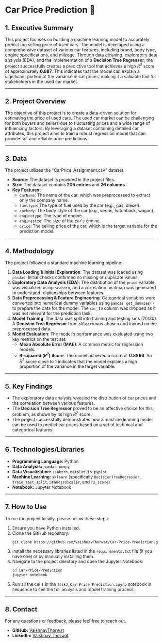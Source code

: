 # Car Price Prediction 🚗

## 1\. Executive Summary

This project focuses on building a machine learning model to accurately predict the selling price of used cars. The model is developed using a comprehensive dataset of various car features, including brand, body type, engine specifications, and mileage. Through data cleaning, exploratory data analysis (EDA), and the implementation of a **Decision Tree Regressor**, the project successfully creates a predictive tool that achieves a high $R^2$ score of approximately **0.887**. This indicates that the model can explain a significant portion of the variance in car prices, making it a valuable tool for stakeholders in the used car market.

-----

## 2\. Project Overview

The objective of this project is to create a data-driven solution for estimating the price of used cars. The used car market can be challenging for both buyers and sellers due to fluctuating prices and a wide range of influencing factors. By leveraging a dataset containing detailed car attributes, this project aims to train a robust regression model that can provide fair and reliable price predictions.

-----

## 3\. Data

The project utilizes the "CarPrice\_Assignment.csv" dataset.

  * **Source:** The dataset is provided in the project files.
  * **Size:** The dataset contains **205 entries** and **26 columns**.
  * **Key Features:**
      * `CarName`: The name of the car, which was preprocessed to extract only the company name.
      * `fueltype`: The type of fuel used by the car (e.g., gas, diesel).
      * `carbody`: The body style of the car (e.g., sedan, hatchback, wagon).
      * `enginetype`: The type of engine.
      * `enginesize`: The size of the car's engine.
      * `price`: The selling price of the car, which is the target variable for the prediction model.

-----

## 4\. Methodology

The project followed a standard machine learning pipeline:

1.  **Data Loading & Initial Exploration**: The dataset was loaded using `pandas`. Initial checks confirmed no missing or duplicate values.
2.  **Exploratory Data Analysis (EDA)**: The distribution of the `price` variable was visualized using `seaborn`, and a correlation heatmap was generated to understand relationships between features.
3.  **Data Preprocessing & Feature Engineering**: Categorical variables were converted into numerical dummy variables using `pandas.get_dummies()` to prepare the data for the model. The `car_ID` column was dropped as it was not relevant for the prediction task.
4.  **Model Training**: The data was split into training and testing sets (70/30). A **Decision Tree Regressor** from `sklearn` was chosen and trained on the preprocessed data.
5.  **Model Evaluation**: The model's performance was evaluated using two key metrics on the test set:
      * **Mean Absolute Error (MAE)**: A common metric for regression models.
      * **R-squared ($R^2$) Score**: The model achieved a score of **0.8866**. An $R^2$ score close to 1 indicates that the model explains a high proportion of the variance in the target variable.

-----

## 5\. Key Findings

  * The exploratory data analysis revealed the distribution of car prices and the correlation between various features.
  * The **Decision Tree Regressor** proved to be an effective choice for this problem, as shown by its high $R^2$ score.
  * The project successfully demonstrates how a machine learning model can be used to predict car prices based on a set of technical and categorical features.

-----

## 6\. Technologies/Libraries

  * **Programming Language:** Python
  * **Data Analysis:** `pandas`, `numpy`
  * **Data Visualization:** `seaborn`, `matplotlib.pyplot`
  * **Machine Learning:** `sklearn` (specifically `DecisionTreeRegressor`, `train_test_split`, `StandardScaler`, and `r2_score`)
  * **Notebook:** Jupyter Notebook

-----

## 7\. How to Use

To run the project locally, please follow these steps:

1.  Ensure you have Python installed.
2.  Clone the GitHub repository:
    ```bash
    git clone https://github.com/VaishnavThorwat/Car-Price-Prediction.git
    ```
3.  Install the necessary libraries listed in the `requirements.txt` file (if you have one) or by manually installing them.
4.  Navigate to the project directory and open the Jupyter Notebook:
    ```bash
    cd Car-Price-Prediction
    jupyter notebook
    ```
5.  Run all the cells in the `Task3_Car Price Prediction.ipynb` notebook in sequence to see the full analysis and model training process.

-----

## 8\. Contact

For any questions or feedback, please feel free to reach out.

  * **GitHub:** [VaishnavThorwat](https://github.com/VaishnavThorwat)
  * **LinkedIn:** [Vaishnav Thorwat](www.linkedin.com/in/vaishnav-thorwat)
